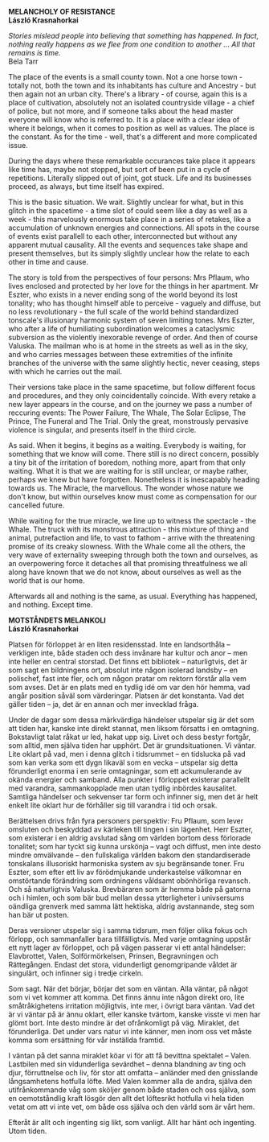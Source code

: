 **MELANCHOLY OF RESISTANCE**  
**László Krasnahorkai**

*Stories mislead people into believing that something has happened. In fact, nothing really happens as we flee from one condition to another ... All that remains is time.*  
Bela Tarr

The place of the events is a small county town. Not a one horse town - totally not, both the town and its inhabitants has culture and Ancestry - but then again not an urban city. There's a library - of course, again this is a place of cultivation, absolutely not an isolated countryside village - a chief of police, but not more, and if someone talks about the head master everyone will know who is referred to. It is a place with a clear idea of where it belongs, when it comes to position as well as values. The place is the constant. As for the time - well, that's a different and more complicated issue.

During the days where these remarkable occurances take place it appears like time has, maybe not stopped, but sort of been put in a cycle of repetitions. Literally slipped out of joint, got stuck. Life and its businesses proceed, as always, but time itself has expired. 

This is the basic situation. We wait. Slightly unclear for what, but in this glitch in the spacetime - a time slot of could seem like a day as well as a week - this marvelously enormous take place in a series of retakes, like a accumulation of unknown energies and connections. All spots in the course of events exist parallell to each other, interconnected but without any apparent mutual causality. All the events and sequences take shape and present themselves, but its simply slightly unclear how the relate to each other in time and cause.

The story is told from the perspectives of four persons: Mrs Pflaum, who lives enclosed and protected by her love for the things in her apartment. Mr Eszter, who exists in a never ending song of the world beyond its lost tonality; who has thought himself able to perceive - vaguely and diffuse, but no less revolutionary - the full scale of the world behind standardized tonscale's illusionary harmonic system of seven limiting tones. Mrs Eszter, who after a life of humiliating subordination welcomes a cataclysmic subversion as the violently inexorable revenge of order. And then of course Valuska. The mailman who is at home in the streets as well as in the sky, and who carries messages between these extremities of the infinite branches of the universe with the same slightly hectic, never ceasing, steps with which he carries out the mail.

Their versions take place in the same spacetime, but follow different focus and procedures, and they only coincidentally coincide. With every retake a new layer appears in the course, and on the journey we pass a number of reccuring events: The Power Failure, The Whale, The Solar Eclipse, The Prince, The Funeral and The Trial. Only the great, monstrously pervasive violence is singular, and presents itself in the third circle.

As said. When it begins, it begins as a waiting. Everybody is waiting, for something that we know will come. There still is no direct concern, possibly a tiny bit of the irritation of boredom, nothing more, apart from that only waiting. What it is that we are waiting for is still unclear, or maybe rather, perhaps we knew but have forgotten. Nonetheless it is inescapably heading towards us. The Miracle, the marvellous. The wonder whose nature we don't know, but within ourselves know must come as compensation for our cancelled future.

While waiting for the true miracle, we line up to witness the spectacle - the Whale. The truck with its monstrous attraction - this mixture of thing and animal, putrefaction and life, to vast to fathom -  arrive with the threatening promise of its creaky slowness. With the Whale come all the others, the very wave of externality sweeping through both the town and ourselves, as an overpowering force it detaches all that promising threatfulness we all along have known that we do not know, about ourselves as well as the world that is our home.

Afterwards all and nothing is the same, as usual. Everything has happened, and nothing. Except time.


**MOTSTÅNDETS MELANKOLI**  
**László Krasnahorkai**

Platsen för förloppet är en liten residensstad. Inte en landsorthåla – verkligen inte, både staden och dess invånare har kultur och anor – men inte heller en central storstad. Det finns ett bibliotek – naturligtvis, det är som sagt en bildningens ort, absolut inte någon isolerad landsby – en polischef, fast inte fler, och om någon pratar om rektorn förstår alla vem som avses. Det är en plats med en tydlig idé om var den hör hemma, vad angår position såväl som värderingar.
Platsen är det konstanta. Vad det gäller tiden – ja, det är en annan och mer invecklad fråga. 

Under de dagar som dessa märkvärdiga händelser utspelar sig är det som att tiden har, kanske inte direkt stannat, men liksom försatts i en omtagning. Bokstavligt talat råkat ur led, hakat upp sig. Livet och dess bestyr fortgår, som alltid, men själva tiden har upphört. 
Det är grundsituationen. Vi väntar. Lite oklart på vad, men i denna glitch i tidsrummet – en tidslucka på vad som kan verka som ett dygn likaväl som en vecka – utspelar sig detta förunderligt enorma i en serie omtagningar, som ett ackumulerande av okända energier och samband. Alla punkter i förloppet existerar parallellt med varandra, sammankopplade men utan tydlig inbördes kausalitet. Samtliga händelser och sekvenser tar form och infinner sig, men det är helt enkelt lite oklart hur de förhåller sig till varandra i tid och orsak.

Berättelsen drivs från fyra personers perspektiv: Fru Pflaum, som lever omsluten och beskyddad av kärleken till tingen i sin lägenhet. Herr Eszter, som existerar i en aldrig avslutad sång om världen bortom dess förlorade tonalitet; som har tyckt sig kunna urskönja – vagt och diffust, men inte desto mindre omvälvande – den fullskaliga världen bakom den standardiserade tonskalans illusoriskt harmoniska system av sju begränsande toner. Fru Eszter, som efter ett liv av förödmjukande underkastelse välkomnar en omstörtande förändring som ordningens våldsamt obönhörliga revansch. Och så naturligtvis Valuska. Brevbäraren som är hemma både på gatorna och i himlen, och som bär bud mellan dessa ytterligheter i univsersums oändliga grenverk med samma lätt hektiska, aldrig avstannande, steg som han bär ut posten.

Deras versioner utspelar sig i samma tidsrum, men följer olika fokus och förlopp, och sammanfaller bara tillfälligtvis. Med varje omtagning uppstår ett nytt lager av förloppet, och på vägen passerar vi ett antal händelser: Elavbrottet, Valen, Solförmörkelsen, Prinsen, Begravningen och Rättegången. Endast det stora, vidunderligt genomgripande våldet är singulärt, och infinner sig i tredje cirkeln.

Som sagt. När det börjar, börjar det som en väntan. Alla väntar, på något som vi vet kommer att komma. Det finns ännu inte någon direkt oro, lite småtråkighetens irritation möjligtvis, inte mer, i övrigt bara väntan. Vad det är vi väntar på är ännu oklart, eller kanske tvärtom, kanske visste vi men har glömt bort. Inte desto mindre är det ofrånkomligt på väg. Miraklet, det förunderliga. Det under vars natur vi inte känner, men inom oss vet måste komma som ersättning för vår inställda framtid. 

I väntan på det sanna miraklet köar vi för att få bevittna spektalet – Valen. Lastbilen med sin vidunderliga sevärdhet – denna blandning av ting och djur, förruttnelse och liv, för stor att omfatta – anländer med den gnisslande långsamhetens hotfulla löfte. Med Valen kommer alla de andra, själva den utifrånkommande våg som sköljer genom både staden och oss själva, som en oemotståndlig kraft lösgör den allt det löftesrikt hotfulla vi hela tiden vetat om att vi inte vet, om både oss själva och den värld som är vårt hem.

Efteråt är allt och ingenting sig likt, som vanligt. Allt har hänt och ingenting. Utom tiden.
